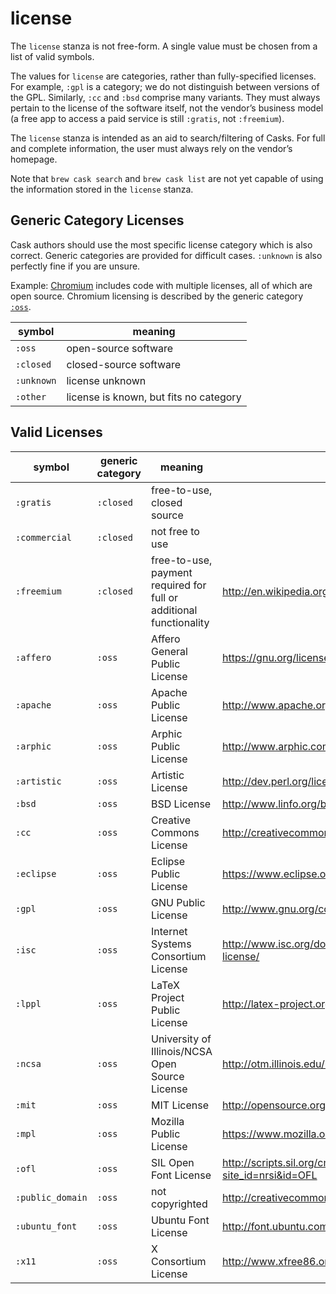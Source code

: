 # license

The `license` stanza is not free-form. A single value must be chosen from a list of valid symbols.

The values for `license` are categories, rather than fully-specified licenses. For example, `:gpl` is a category; we do not distinguish between versions of the GPL. Similarly, `:cc` and `:bsd` comprise many variants. They must always pertain to the license of the software itself, not the vendor’s business model (a free app to access a paid service is still `:gratis`, not `:freemium`).

The `license` stanza is intended as an aid to search/filtering of Casks. For full and complete information, the user must always rely on the vendor’s homepage.

Note that `brew cask search` and `brew cask list` are not yet capable of using the information stored in the `license` stanza.

## Generic Category Licenses

Cask authors should use the most specific license category which is also correct. Generic categories are provided for difficult cases. `:unknown` is also perfectly fine if you are unsure.

Example: [Chromium](http://www.chromium.org/chromium-os/licenses) includes code with multiple licenses, all of which are open source. Chromium licensing is described by the generic category [`:oss`](https://github.com/caskroom/homebrew-cask/blob/54a79f7dcceea9a922a5b608ac99466b9d10a191/Casks/chromium.rb#L7).

| symbol      | meaning     |
| ----------- | ----------- |
| `:oss`      | open-source software
| `:closed`   | closed-source software
| `:unknown`  | license unknown
| `:other`    | license is known, but fits no category

## Valid Licenses

| symbol           | generic category | meaning                                                            | URL         |
| ---------------- | ---------------- | ------------------------------------------------------------------ | ----------- |
| `:gratis`        | `:closed`        | free-to-use, closed source                                         | <none>
| `:commercial`    | `:closed`        | not free to use                                                    | <none>
| `:freemium`      | `:closed`        | free-to-use, payment required for full or additional functionality | <http://en.wikipedia.org/wiki/Freemium>
| `:affero`        | `:oss`           | Affero General Public License                                      | <https://gnu.org/licenses/agpl.html>
| `:apache`        | `:oss`           | Apache Public License                                              | <http://www.apache.org/licenses/>
| `:arphic`        | `:oss`           | Arphic Public License                                              | <http://www.arphic.com/tw/download/public_license.rar>
| `:artistic`      | `:oss`           | Artistic License                                                   | <http://dev.perl.org/licenses/artistic.html>
| `:bsd`           | `:oss`           | BSD License                                                        | <http://www.linfo.org/bsdlicense.html>
| `:cc`            | `:oss`           | Creative Commons License                                           | <http://creativecommons.org/licenses/>
| `:eclipse`       | `:oss`           | Eclipse Public License                                             | <https://www.eclipse.org/legal/eplfaq.php>
| `:gpl`           | `:oss`           | GNU Public License                                                 | <http://www.gnu.org/copyleft/gpl.html>
| `:isc`           | `:oss`           | Internet Systems Consortium License                                | <http://www.isc.org/downloads/software-support-policy/isc-license/>
| `:lppl`          | `:oss`           | LaTeX Project Public License                                       | <http://latex-project.org/lppl/>
| `:ncsa`          | `:oss`           | University of Illinois/NCSA Open Source License                    | <http://otm.illinois.edu/uiuc_openSource>
| `:mit`           | `:oss`           | MIT License                                                        | <http://opensource.org/licenses/MIT>
| `:mpl`           | `:oss`           | Mozilla Public License                                             | <https://www.mozilla.org/MPL/>
| `:ofl`           | `:oss`           | SIL Open Font License                                              | <http://scripts.sil.org/cms/scripts/page.php?site_id=nrsi&id=OFL>
| `:public_domain` | `:oss`           | not copyrighted                                                    | <http://creativecommons.org/publicdomain/zero/1.0/legalcode>
| `:ubuntu_font`   | `:oss`           | Ubuntu Font License                                                | <http://font.ubuntu.com/licence/>
| `:x11`           | `:oss`           | X Consortium License                                               | <http://www.xfree86.org/3.3.6/COPYRIGHT2.html>